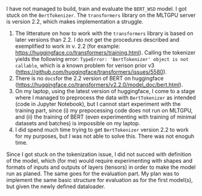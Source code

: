 I have not managed to build, train and evaluate the `BERT_WSD` model. I got stuck on the `BertTokenizer`. The `transformers` library on the MLTGPU server is version 2.2, which makes implementation a struggle.  

1. The litterature on how to work with the `transformers` library is based on later versions than 2.2. I do not get the procedures described and exemplified to work in v. 2.2 (for example: https://huggingface.co/transformers/training.html). Calling the tokenizer yields the following error: `TypeError: 'BertTokenizer' object is not callable`, which is a known problem for verison prior v3 (https://github.com/huggingface/transformers/issues/5580). 
2. There is no `docs`for the 2.2 version of BERT on huggingface (https://huggingface.co/transformers/v2.2.0/model_doc/bert.html). 
3. On my laptop, using the latest version of huggingface, I come to a stage where I managed to preprocess the data with `BertTokenizer` as intended (code in Jupyter Notebook), but I cannot start experiment with the training part, since (i) my prepocessing code does not run on MLTGPU, and (ii) the training of BERT (even experimenting with training of minimal datasets and batches) is impossible on my laptop. 
4. I did spend much time trying to get `BertTokenizer` version 2.2 to work for my purposes, but I was not able to solve this. There was not enoguh time. 

Since I got stuck on the tokenization issue, I did not succed with definition of the model, which (for me) would require experimenting with shapes and formats of inputs and outputs of layers (tensors) in order to make the model run as planed. The same goes for the evaluation part. My plan was to implement the same basic structure for evaluation as for the first model(s), but given the newly defined dataloader. 